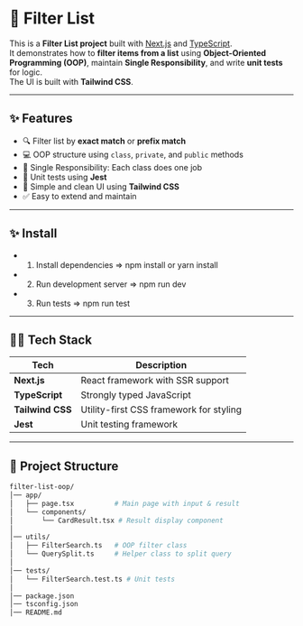 # 📝 Filter List

This is a **Filter List project** built with [Next.js](https://nextjs.org) and [TypeScript](https://www.typescriptlang.org).  
It demonstrates how to **filter items from a list** using **Object-Oriented Programming (OOP)**, maintain **Single Responsibility**, and write **unit tests** for logic.  
The UI is built with **Tailwind CSS**.

---

## ✨ Features

- 🔍 Filter list by **exact match** or **prefix match**
- 💻 OOP structure using `class`, `private`, and `public` methods
- 🧩 Single Responsibility: Each class does one job
- 🧪 Unit tests using **Jest**
- 🎨 Simple and clean UI using **Tailwind CSS**
- ✅ Easy to extend and maintain

---

## ✨ Install
- 1. Install dependencies => npm install or yarn install
- 2. Run development server => npm run dev
- 3. Run tests => npm run test

---

## 🧑‍💻 Tech Stack

| Tech              | Description                              |
|-------------------|------------------------------------------|
| **Next.js**       | React framework with SSR support         |
| **TypeScript**    | Strongly typed JavaScript                |
| **Tailwind CSS**  | Utility-first CSS framework for styling  |
| **Jest**          | Unit testing framework                   |

---

## 📂 Project Structure
```bash
filter-list-oop/
│── app/
│   ├── page.tsx          # Main page with input & result
│   └── components/
│       └── CardResult.tsx # Result display component
│
│── utils/
│   ├── FilterSearch.ts   # OOP filter class
│   └── QuerySplit.ts     # Helper class to split query
│
│── tests/
│   └── FilterSearch.test.ts # Unit tests
│
│── package.json
│── tsconfig.json
│── README.md
```
